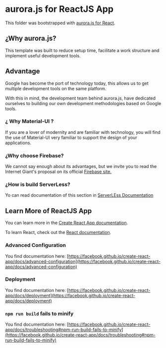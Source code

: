 # aurora.js for ReactJS App

This folder was bootstrapped with [aurora.js for React](https://github.com/arcaela/aurora.js).

## ¿Why aurora.js?

This template was built to reduce setup time, facilitate a work structure and implement useful development tools.

## Advantage

Google has become the port of technology today, this allows us to get multiple development tools on the same platform.

With this in mind, the development team behind aurora.js, have dedicated ourselves to building our own development methodologies based on Google tools.

### ¿ Why Material-UI ?
If you are a lover of modernity and are familiar with technology, you will find the use of Material-UI very familiar to support the design of your applications.

### ¿Why choose Firebase?
We cannot say enough about its advantages, but we invite you to read the Internet Giant's proposal on its official [Firebase site.](https://firebase.google.com/)


### ¿How is build ServerLess?
Yo can read documentation of this section in [ServerLEss Documentation](./src/ServerLess/README.md)




## Learn More of ReactJS App

You can learn more in the [Create React App documentation](https://facebook.github.io/create-react-app/docs/getting-started).

To learn React, check out the [React documentation](https://reactjs.org/).

### Advanced Configuration

You find documentation  here: [https://facebook.github.io/create-react-app/docs/advanced-configuration](https://facebook.github.io/create-react-app/docs/advanced-configuration)

### Deployment

You find documentation here: [https://facebook.github.io/create-react-app/docs/deployment](https://facebook.github.io/create-react-app/docs/deployment)

### `npm run build` fails to minify

You find documentation  here: [https://facebook.github.io/create-react-app/docs/troubleshooting#npm-run-build-fails-to-minify](https://facebook.github.io/create-react-app/docs/troubleshooting#npm-run-build-fails-to-minify)
